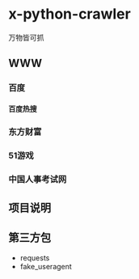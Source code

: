 # x-python-crawler
万物皆可抓

## WWW
### 百度
#### 百度热搜

### 东方财富


### 51游戏


### 中国人事考试网




## 项目说明

## 第三方包
- requests
- fake_useragent
